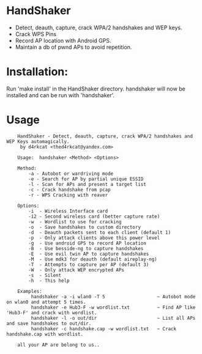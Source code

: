 HandShaker
==========
- Detect, deauth, capture, crack WPA/2 handshakes and WEP keys.
- Crack WPS Pins
- Record AP location with Android GPS.
- Maintain a db of pwnd APs to avoid repetition.

Installation:
==========

Run 'make install' in the HandShaker directory.
handshaker will now be installed and can be run with 'handshaker'.
	
Usage
==========
		
		HandShaker - Detect, deauth, capture, crack WPA/2 handshakes and WEP Keys automagically. 
		 by d4rkcat <thed4rkcat@yandex.com>
				 
		Usage: 	handshaker <Method> <Options>
		
		Method:
			-a - Autobot or wardriving mode
			-e - Search for AP by partial unique ESSID
			-l - Scan for APs and present a target list
			-c - Crack handshake from pcap
			-r - WPS Cracking with reaver
			
		Options:
			-i  - Wireless Interface card
			-i2 - Second wireless card (better capture rate)
			-w  - Wordlist to use for cracking
			-o  - Save handshakes to custom directory
			-d  - Deauth packets sent to each client (default 1)
			-p  - Only attack clients above this power level
			-g  - Use android GPS to record AP location
			-B  - Use besside-ng to capture handshakes
			-E  - Use evil twin AP to capture handshakes
			-M  - Use mdk3 for deauth (default aireplay-ng)
			-T  - Attempts to capture per AP (default 3)
			-W  - Only attack WEP encrypted APs
			-s  - Silent
			-h  - This help

		Examples: 
			 handshaker -a -i wlan0 -T 5			       ~ Autobot mode on wlan0 and attempt 5 times.
			 handshaker -e Hub3-F -w wordlist.txt	 	   ~ Find AP like 'Hub3-F' and crack with wordlist.
			 handshaker -l -o out/dir			           ~ List all APs and save handshakes to out/dir.
			 handshaker -c handshake.cap -w wordlist.txt   ~ Crack handshake.cap with wordlist.
			 
		all your AP are belong to us..
